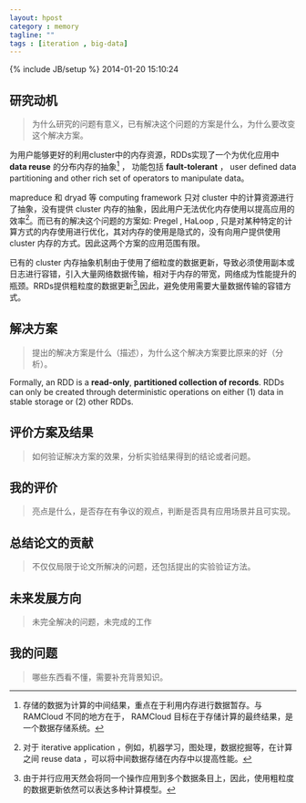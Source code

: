 ```yaml
---
layout: hpost
category : memory
tagline: ""
tags : [iteration , big-data]
---
```

{% include JB/setup %}
2014-01-20 15:10:24
## 研究动机
> 为什么研究的问题有意义，已有解决这个问题的方案是什么，为什么要改变这个解决方案。

为用户能够更好的利用cluster中的内存资源，RDDs实现了一个为优化应用中 **data reuse** 的分布内存的抽象[^target] ， 功能包括 **fault-tolerant** ， user defined data partitioning and other rich set of operators to manipulate data。

mapreduce 和 dryad 等 computing framework 只对 cluster 中的计算资源进行了抽象，没有提供 cluster 内存的抽象，因此用户无法优化内存使用以提高应用的效率[^iterative_application]。而已有的解决这个问题的方案如:  Pregel , HaLoop , 只是对某种特定的计算方式的内存使用进行优化，其对内存的使用是隐式的，没有向用户提供使用 cluster 内存的方式。因此这两个方案的应用范围有限。

已有的 cluster 内存抽象机制由于使用了细粒度的数据更新，导致必须使用副本或日志进行容错，引入大量网络数据传输，相对于内存的带宽，网络成为性能提升的瓶颈。RRDs提供粗粒度的数据更新[^coarse_grained_transformations],因此，避免使用需要大量数据传输的容错方式。

## 解决方案
> 提出的解决方案是什么（描述），为什么这个解决方案要比原来的好（分析）。

Formally, an RDD is a **read-only**, **partitioned collection of records**. RDDs can only be created through deterministic operations on either (1) data in stable storage or (2) other RDDs.


## 评价方案及结果
> 如何验证解决方案的效果，分析实验结果得到的结论或者问题。

## 我的评价
> 亮点是什么，是否存在有争议的观点，判断是否具有应用场景并且可实现。

## 总结论文的贡献
> 不仅仅局限于论文所解决的问题，还包括提出的实验验证方法。

## 未来发展方向
> 未完全解决的问题，未完成的工作

## 我的问题
> 哪些东西看不懂，需要补充背景知识。


[^target]: 存储的数据为计算的中间结果，重点在于利用内存进行数据暂存。与 RAMCloud 不同的地方在于， RAMCloud 目标在于存储计算的最终结果，是一个数据存储系统。

[^iterative_application]: 对于 iterative application ，例如，机器学习，图处理，数据挖掘等，在计算之间 reuse data ，可以将中间数据存储在内存中以提高性能。

[^coarse_grained_transformations]: 由于并行应用天然会将同一个操作应用到多个数据条目上，因此，使用粗粒度的数据更新依然可以表达多种计算模型。
